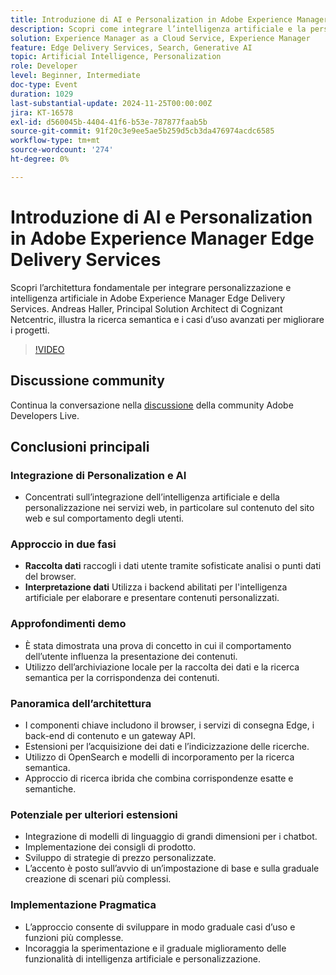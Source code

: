 ```yaml
---
title: Introduzione di AI e Personalization in Adobe Experience Manager Edge Delivery Services
description: Scopri come integrare l’intelligenza artificiale e la personalizzazione in Adobe Experience Manager Edge Delivery Services con l’architettura di base, la ricerca semantica e casi d’uso avanzati dimostrati da Andreas Haller, Principal Solution Architect di Cognizant Netcentric.
solution: Experience Manager as a Cloud Service, Experience Manager
feature: Edge Delivery Services, Search, Generative AI
topic: Artificial Intelligence, Personalization
role: Developer
level: Beginner, Intermediate
doc-type: Event
duration: 1029
last-substantial-update: 2024-11-25T00:00:00Z
jira: KT-16578
exl-id: d560045b-4404-41f6-b53e-787877faab5b
source-git-commit: 91f20c3e9ee5ae5b259d5cb3da476974acdc6585
workflow-type: tm+mt
source-wordcount: '274'
ht-degree: 0%

---
```


# Introduzione di AI e Personalization in Adobe Experience Manager Edge Delivery Services

Scopri l’architettura fondamentale per integrare personalizzazione e intelligenza artificiale in Adobe Experience Manager Edge Delivery Services. Andreas Haller, Principal Solution Architect di Cognizant Netcentric, illustra la ricerca semantica e i casi d’uso avanzati per migliorare i progetti.

>[!VIDEO](https://video.tv.adobe.com/v/3440414/?learn=on&enablevpops&captions=ita)

## Discussione community

Continua la conversazione nella [discussione](https://adobe.ly/3Z0PtJF) della community Adobe Developers Live.

## Conclusioni principali

### Integrazione di Personalization e AI

* Concentrati sull’integrazione dell’intelligenza artificiale e della personalizzazione nei servizi web, in particolare sul contenuto del sito web e sul comportamento degli utenti.

### Approccio in due fasi

* **Raccolta dati** raccogli i dati utente tramite sofisticate analisi o punti dati del browser.
* **Interpretazione dati** Utilizza i backend abilitati per l&#39;intelligenza artificiale per elaborare e presentare contenuti personalizzati.

### Approfondimenti demo

* È stata dimostrata una prova di concetto in cui il comportamento dell’utente influenza la presentazione dei contenuti.
* Utilizzo dell’archiviazione locale per la raccolta dei dati e la ricerca semantica per la corrispondenza dei contenuti.

### Panoramica dell’architettura

* I componenti chiave includono il browser, i servizi di consegna Edge, i back-end di contenuto e un gateway API.
* Estensioni per l’acquisizione dei dati e l’indicizzazione delle ricerche.
* Utilizzo di OpenSearch e modelli di incorporamento per la ricerca semantica.
* Approccio di ricerca ibrida che combina corrispondenze esatte e semantiche.

### Potenziale per ulteriori estensioni

* Integrazione di modelli di linguaggio di grandi dimensioni per i chatbot.
* Implementazione dei consigli di prodotto.
* Sviluppo di strategie di prezzo personalizzate.
* L’accento è posto sull’avvio di un’impostazione di base e sulla graduale creazione di scenari più complessi.

### Implementazione Pragmatica

* L’approccio consente di sviluppare in modo graduale casi d’uso e funzioni più complesse.
* Incoraggia la sperimentazione e il graduale miglioramento delle funzionalità di intelligenza artificiale e personalizzazione.
